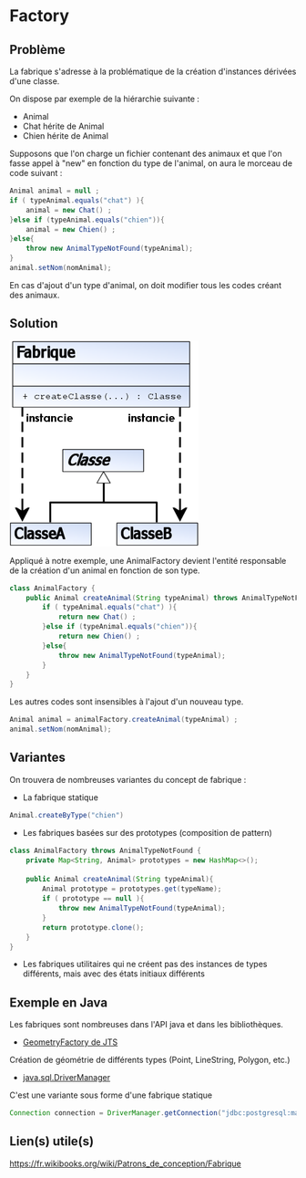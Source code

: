 
# Factory

## Problème

La fabrique s'adresse à la problématique de la création d'instances dérivées d'une classe.

On dispose par exemple de la hiérarchie suivante :

* Animal
* Chat hérite de Animal
* Chien hérite de Animal

Supposons que l'on charge un fichier contenant des animaux et que l'on fasse appel à "new" en fonction du type de l'animal, on aura le morceau de code suivant :

```java
Animal animal = null ;
if ( typeAnimal.equals("chat") ){
    animal = new Chat() ;
}else if (typeAnimal.equals("chien")){
    animal = new Chien() ;
}else{
    throw new AnimalTypeNotFound(typeAnimal);
}
animal.setNom(nomAnimal);
```

En cas d'ajout d'un type d'animal, on doit modifier tous les codes créant des animaux.


## Solution

![UML Prototype](uml/UML_DP_Fabrique.png)

Appliqué à notre exemple, une AnimalFactory devient l'entité responsable de
la création d'un animal en fonction de son type.


```java
class AnimalFactory {
    public Animal createAnimal(String typeAnimal) throws AnimalTypeNotFound {
        if ( typeAnimal.equals("chat") ){
            return new Chat() ;
        }else if (typeAnimal.equals("chien")){
            return new Chien() ;
        }else{
            throw new AnimalTypeNotFound(typeAnimal);
        }
    }
}
```

Les autres codes sont insensibles à l'ajout d'un nouveau type.

```java
Animal animal = animalFactory.createAnimal(typeAnimal) ;
animal.setNom(nomAnimal);
```

## Variantes

On trouvera de nombreuses variantes du concept de fabrique :

* La fabrique statique

```java
Animal.createByType("chien")
```

* Les fabriques basées sur des prototypes (composition de pattern)

```java
class AnimalFactory throws AnimalTypeNotFound {
    private Map<String, Animal> prototypes = new HashMap<>();

    public Animal createAnimal(String typeAnimal){
        Animal prototype = prototypes.get(typeName);
        if ( prototype == null ){
            throw new AnimalTypeNotFound(typeAnimal);
        }
        return prototype.clone();
    }
}
```


* Les fabriques utilitaires qui ne créent pas des instances de types différents, mais avec des états initiaux différents


## Exemple en Java

Les fabriques sont nombreuses dans l'API java et dans les bibliothèques.

* [GeometryFactory de JTS](https://locationtech.github.io/jts/javadoc/org/locationtech/jts/geom/GeometryFactory.html)

Création de géométrie de différents types (Point, LineString, Polygon, etc.)

* [java.sql.DriverManager](https://docs.oracle.com/javase/8/docs/api/java/sql/DriverManager.html)

C'est une variante sous forme d'une fabrique statique

```java
Connection connection = DriverManager.getConnection("jdbc:postgresql:mabase")
```

## Lien(s) utile(s)

https://fr.wikibooks.org/wiki/Patrons_de_conception/Fabrique
